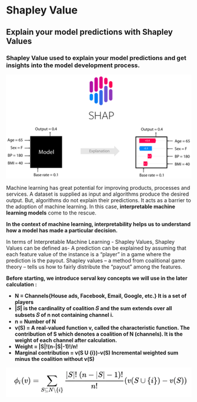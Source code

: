 <h1>Shapley Value</h1>

<h2>Explain your model predictions with Shapley Values</h2>

<h3>Shapley Value used to explain your model predictions and get insights into the model development process.</h3>

<img src="imgs/shap_header.svg" alt="shapley">

<p>
    Machine learning has great potential for improving products, 
    processes and services. A dataset is supplied as input and algorithms produce the desired output. 
    But, algorithms do not explain their predictions. 
    It acts as a barrier to the adoption of machine learning. 
    In this case, <b>interpretable machine learning models</b> come to the rescue.
</p>

<b>
    In the context of machine learning, 
    interpretability helps us to understand how a model has made a particular decision.
</b>

<p>
    In terms of Interpretable Machine Learning - Shapley Values, Shapley Values can be defined as-
    A prediction can be explained by assuming that each feature value of the instance is a “player” 
    in a game where the prediction is the payout. 
    Shapley values – a method from coalitional game theory – tells us how to fairly distribute the “payout” 
    among the features.
</p>

<p>
    <b>Before starting, we introduce serval key concepts we will use in the later calculation :</b>
</p>

<ul>
    <li><b>N = Channels{House ads, Facebook, Email, Google, etc.} It is a set of players</b></li>
    <li><b>|𝑆| is the cardinality of coalition 𝑆 and the sum extends over all subsets 𝑆 of n not containing channel i.</b></li>
    <li><b>n = Number of N</b></li>
    <li>
        <b>v(S) = A real-valued function v, called the characteristic function.
         The contribution of S which denotes a coalition of N (channels). 
         It is the weight of each channel after calculation.
    </b></li>
    <li><b>Weight = |S|!(n-|S|-1)!/n!</b></li>
    <li><b>Marginal contribution = v(S U {i})-v(S) Incremental weighted sum minus the coalition without v(S)</b></li>
</ul>

<img src="imgs/sh1.webp" alt="shapley value">